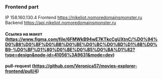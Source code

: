 ### Frontend part

IP 158.160.130.4
Frontend https://nikeliot.nomoredomainsmonster.ru
Backend https://api.nikeliot.nomoredomainsmonster.ru

#### Ссылка на макет (https://www.figma.com/file/6FMWkB94wE7KTkcCgUXtnC/%D0%94%D0%B8%D0%BF%D0%BB%D0%BE%D0%BC%D0%BD%D1%8B%D0%B9-%D0%BF%D1%80%D0%BE%D0%B5%D0%BA%D1%82?type=design&node-id=41056%3A9631&mode=dev)

#### pull-request (https://github.com/Veronica57/movies-explorer-frontend/pull/4)
